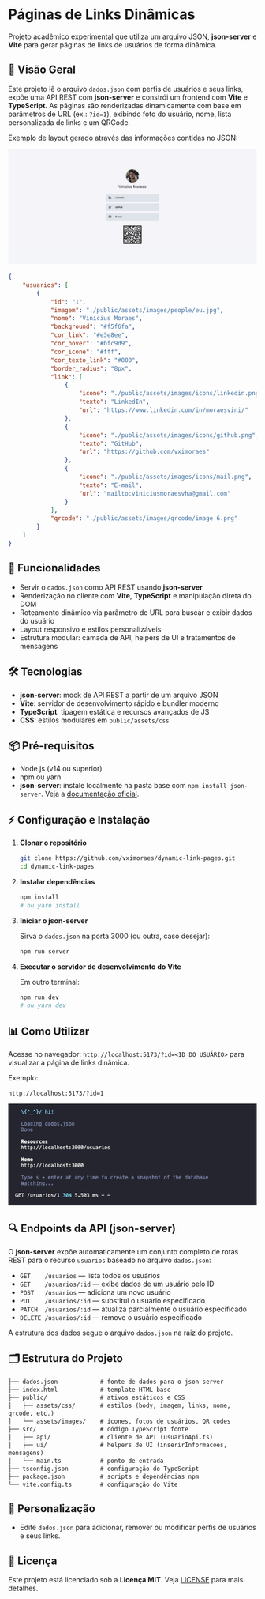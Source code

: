 # Páginas de Links Dinâmicas

Projeto acadêmico experimental que utiliza um arquivo JSON, **json-server** e **Vite** para gerar páginas de links de usuários de forma dinâmica.

## 📖 Visão Geral

Este projeto lê o arquivo `dados.json` com perfis de usuários e seus links, expõe uma API REST com **json-server** e constrói um frontend com **Vite** e **TypeScript**. As páginas são renderizadas dinamicamente com base em parâmetros de URL (ex.: `?id=1`), exibindo foto do usuário, nome, lista personalizada de links e um QRCode.

Exemplo de layout gerado através das informações contidas no JSON:

![Screenshot](./public/assets/images/readme/Screenshot%202025-06-04%20at%2017.02.59.png)

```json
{
    "usuarios": [
        {
            "id": "1",
            "imagem": "./public/assets/images/people/eu.jpg",
            "nome": "Vinícius Moraes",
            "background": "#f5f6fa",
            "cor_link": "#e3e8ee",
            "cor_hover": "#bfc9d9",
            "cor_icone": "#fff",
            "cor_texto_link": "#000",
            "border_radius": "8px",
            "link": [
                {
                    "icone": "./public/assets/images/icons/linkedin.png",
                    "texto": "LinkedIn",
                    "url": "https://www.linkedin.com/in/moraesvini/"
                },
                {
                    "icone": "./public/assets/images/icons/github.png",
                    "texto": "GitHub",
                    "url": "https://github.com/vximoraes"
                },
                {
                    "icone": "./public/assets/images/icons/mail.png",
                    "texto": "E-mail",
                    "url": "mailto:viniciusmoraesvha@gmail.com"
                }
            ],
            "qrcode": "./public/assets/images/qrcode/image 6.png"
        }
    ]
}
```

## 🚀 Funcionalidades

- Servir o `dados.json` como API REST usando **json-server**
- Renderização no cliente com **Vite**, **TypeScript** e manipulação direta do DOM
- Roteamento dinâmico via parâmetro de URL para buscar e exibir dados do usuário
- Layout responsivo e estilos personalizáveis
- Estrutura modular: camada de API, helpers de UI e tratamentos de mensagens

## 🛠️ Tecnologias

- **json-server**: mock de API REST a partir de um arquivo JSON
- **Vite**: servidor de desenvolvimento rápido e bundler moderno
- **TypeScript**: tipagem estática e recursos avançados de JS
- **CSS**: estilos modulares em `public/assets/css`

## 📦 Pré-requisitos

- Node.js (v14 ou superior)
- npm ou yarn
- **json-server**: instale localmente na pasta base com `npm install json-server`. Veja a [documentação oficial](https://www.npmjs.com/package/json-server).

## ⚡️ Configuração e Instalação

1. **Clonar o repositório**

   ```bash
   git clone https://github.com/vximoraes/dynamic-link-pages.git
   cd dynamic-link-pages
   ```

2. **Instalar dependências**

   ```bash
   npm install
   # ou yarn install
   ```

3. **Iniciar o json-server**

   Sirva o `dados.json` na porta 3000 (ou outra, caso desejar):

   ```bash
   npm run server
   ```

4. **Executar o servidor de desenvolvimento do Vite**

   Em outro terminal:

   ```bash
   npm run dev
   # ou yarn dev
   ```

## 📊 Como Utilizar

Acesse no navegador: `http://localhost:5173/?id=<ID_DO_USUÁRIO>` para visualizar a página de links dinâmica.

Exemplo:

```
http://localhost:5173/?id=1
```

![Screenshot](./public/assets/images/readme/Screenshot%202025-06-04%20at%2015.33.47.png)

## 🔍 Endpoints da API (json-server)

O **json-server** expõe automaticamente um conjunto completo de rotas REST para o recurso `usuarios` baseado no arquivo `dados.json`:

- `GET    /usuarios`        — lista todos os usuários
- `GET    /usuarios/:id`    — exibe dados de um usuário pelo ID
- `POST   /usuarios`        — adiciona um novo usuário
- `PUT    /usuarios/:id`    — substitui o usuário especificado
- `PATCH  /usuarios/:id`    — atualiza parcialmente o usuário especificado
- `DELETE /usuarios/:id`    — remove o usuário especificado

A estrutura dos dados segue o arquivo `dados.json` na raiz do projeto.

## 🗂️ Estrutura do Projeto

```
├── dados.json            # fonte de dados para o json-server
├── index.html            # template HTML base
├── public/               # ativos estáticos e CSS
│   ├── assets/css/       # estilos (body, imagem, links, nome, qrcode, etc.)
│   └── assets/images/    # ícones, fotos de usuários, QR codes
├── src/                  # código TypeScript fonte
│   ├── api/              # cliente de API (usuarioApi.ts)
│   ├── ui/               # helpers de UI (inserirInformacoes, mensagens)
│   └── main.ts           # ponto de entrada
├── tsconfig.json         # configuração do TypeScript
├── package.json          # scripts e dependências npm
└── vite.config.ts        # configuração do Vite 
```

## 📝 Personalização

- Edite `dados.json` para adicionar, remover ou modificar perfis de usuários e seus links.

## 📜 Licença

Este projeto está licenciado sob a **Licença MIT**. Veja [LICENSE](LICENSE) para mais detalhes.